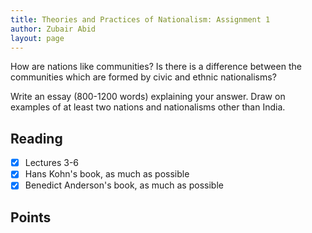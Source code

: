```yaml
---
title: Theories and Practices of Nationalism: Assignment 1
author: Zubair Abid
layout: page
---
```


How are nations like communities? Is there is a difference between the 
communities which are formed by civic and ethnic nationalisms?

Write an essay (800-1200 words) explaining your answer. Draw on examples of at
least two nations and nationalisms other than India. 

## Reading

- [X] Lectures 3-6
- [X] Hans Kohn's book, as much as possible
- [X] Benedict Anderson's book, as much as possible

## Points


